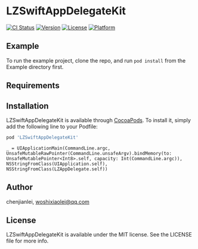 # LZSwiftAppDelegateKit

[![CI Status](https://img.shields.io/travis/chenjianlei/LZSwiftAppDelegateKit.svg?style=flat)](https://travis-ci.org/chenjianlei/LZSwiftAppDelegateKit)
[![Version](https://img.shields.io/cocoapods/v/LZSwiftAppDelegateKit.svg?style=flat)](https://cocoapods.org/pods/LZSwiftAppDelegateKit)
[![License](https://img.shields.io/cocoapods/l/LZSwiftAppDelegateKit.svg?style=flat)](https://cocoapods.org/pods/LZSwiftAppDelegateKit)
[![Platform](https://img.shields.io/cocoapods/p/LZSwiftAppDelegateKit.svg?style=flat)](https://cocoapods.org/pods/LZSwiftAppDelegateKit)

## Example

To run the example project, clone the repo, and run `pod install` from the Example directory first.

## Requirements

## Installation

LZSwiftAppDelegateKit is available through [CocoaPods](https://cocoapods.org). To install
it, simply add the following line to your Podfile:

```ruby
pod 'LZSwiftAppDelegateKit'
```

```
_ = UIApplicationMain(CommandLine.argc, UnsafeMutableRawPointer(CommandLine.unsafeArgv).bindMemory(to: UnsafeMutablePointer<Int8>.self, capacity: Int(CommandLine.argc)), NSStringFromClass(UIApplication.self), NSStringFromClass(LZAppDelegate.self))
```

## Author

chenjianlei, woshixiaolei@qq.com

## License

LZSwiftAppDelegateKit is available under the MIT license. See the LICENSE file for more info.
